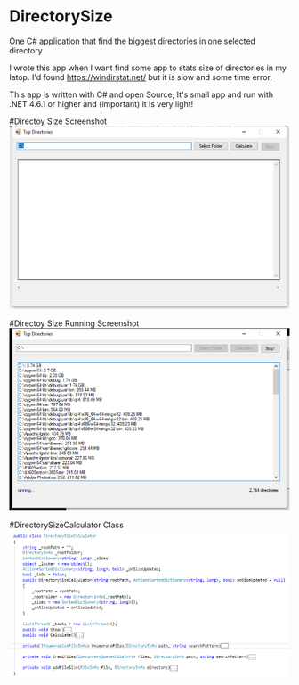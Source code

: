 # DirectorySize
One C# application that find the biggest directories in one selected directory

I wrote this app when I want find some app to stats size of directories in my latop. I'd found https://windirstat.net/ but it is slow and some time error. 

This app is written with C# and open Source; It's small app and run with .NET 4.6.1 or higher and (important) it  is very light!

#Directoy Size Screenshot
![Directoy Size Screenshot](https://raw.githubusercontent.com/ali33/DirectorySize/master/Directoy%20Size%20Screenshot.png)

#Directoy Size Running Screenshot
![Directoy Size Running Screenshot](https://raw.githubusercontent.com/ali33/DirectorySize/master/Directoy%20Size%20Running%20Screenshot.png)

#DirectorySizeCalculator Class
![DirectorySizeCalculator Class](https://raw.githubusercontent.com/ali33/DirectorySize/master/DirectorySizeCalculator.PNG)
